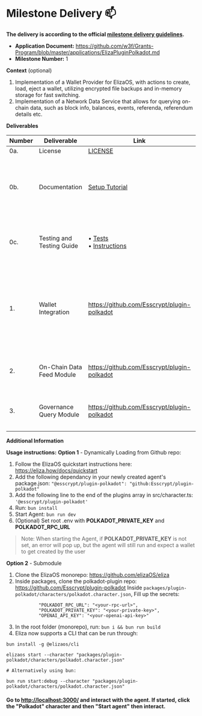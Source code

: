 # Milestone Delivery :mailbox:

**The delivery is according to the official [milestone delivery guidelines](https://github.com/w3f/Grants-Program/blob/master/docs/Support%20Docs/milestone-deliverables-guidelines.md).**  

* **Application Document:** https://github.com/w3f/Grants-Program/blob/master/applications/ElizaPluginPolkadot.md
* **Milestone Number:** 1

**Context** (optional)
1. Implementation of a Wallet Provider for ElizaOS, with actions to create, load, eject a wallet, utilizing encrypted file backups and in-memory storage for fast switching.
2. Implementation of a Network Data Service that allows for querying on-chain data, such as block info, balances, events, referenda, referendum details etc.

**Deliverables**

| Number | Deliverable | Link | Notes |
| ------------- | ------------- | ------------- |------------- |
| 0a. | License | [LICENSE](https://github.com/Esscrypt/plugin-polkadot/blob/main/LICENSE) | Apache 2.0 |
| 0b. | Documentation | [Setup Tutorial](https://github.com/Esscrypt/plugin-polkadot/blob/main/README.md#getting-started)<br> | Inline code documentation and comprehensive setup tutorial with step-by-step ElizaOS integration |
| 0c. | Testing and Testing Guide | • [Tests](https://github.com/Esscrypt/plugin-polkadot/tree/main/src/tests)<br>• [Instructions](https://github.com/Esscrypt/plugin-polkadot/blob/main/README.md#testing) | Comprehensive unit tests covering core functions with testing instructions |
| 1. | Wallet Integration | https://github.com/Esscrypt/plugin-polkadot | Encrypted files get created on file system with the mnemonics, and in-memory caching is used to switch between wallets on the fly| 
| 2.  | On-Chain Data Feed Module | https://github.com/Esscrypt/plugin-polkadot | We are utilizing the same provider for 2 and 3 with usage actions | 
| 3.  | Governance Query Module | https://github.com/Esscrypt/plugin-polkadot| We are utilizing the same provider for 2 and 3 with usage actions | 

**Additional Information**

**Usage instructions:**
**Option 1** - Dynamically Loading from Github repo:
1. Follow the ElizaOS quickstart instructions here: https://eliza.how/docs/quickstart
2. Add the following dependancy in your newly created agent's package.json: `"@esscrypt/plugin-polkadot": "github:Esscrypt/plugin-polkadot"`
3. Add the following line to the end of the plugins array in src/character.ts: `'@esscrypt/plugin-polkadot'`
4. Run: `bun install`
5. Start Agent: `bun run dev` 
6. (Optional) Set root .env with **POLKADOT_PRIVATE_KEY** and **POLKADOT_RPC_URL**
> Note: When starting the Agent, if **POLKADOT_PRIVATE_KEY** is not set, an error will pop up, but the agent will still run and expect a wallet to get created by the user

**Option 2** - Submodule
1. Clone the ElizaOS monorepo: https://github.com/elizaOS/eliza
2. Inside packages, clone the polkadot-plugin repo: https://github.com/Esscrypt/plugin-polkadot
Inside `packages/plugin-polkadot/characters/polkadot.character.json`, Fill up the secrets:
```
            "POLKADOT_RPC_URL": "<your-rpc-url>",
            "POLKADOT_PRIVATE_KEY": "<your-private-key>",
            "OPENAI_API_KEY": "<your-openai-api-key>"
```
3. In the root folder (monorepo), run:
`bun i && bun run build`
4. Eliza now supports a CLI that can be run through:
```
bun install -g @elizaos/cli

elizaos start --character "packages/plugin-polkadot/characters/polkadot.character.json"

# Alternatively using bun:

bun run start:debug --character "packages/plugin-polkadot/characters/polkadot.character.json"
```

#### Go to [http://localhost:3000/](http://localhost:3000/) and interact with the agent. If started, click the "Polkadot" character and then "Start agent" then interact.
